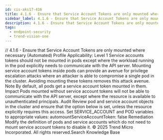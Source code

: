 ```yaml
---
id: cis-aks17-416
title: 4.1.6 - Ensure that Service Account Tokens are only mounted where necessary (Automated)
sidebar_label: 4.1.6 - Ensure that Service Account Tokens are only mounted where necessary (Automated)
description: 4.1.6 - Ensure that Service Account Tokens are only mounted where necessary (Automated)
tags:
  - endpoint-security
  - trend-vision-one
---
```


/*<![CDATA[*/ $('#title').html($('meta[name=map-description]').attr('content')); /*]]>*/ 4.1.6 - Ensure that Service Account Tokens are only mounted where necessary (Automated) Profile Applicability: Level 1 Service accounts tokens should not be mounted in pods except where the workload running in the pod explicitly needs to communicate with the API server. Mounting service account tokens inside pods can provide an avenue for privilege escalation attacks where an attacker is able to compromise a single pod in the cluster. Avoiding mounting these tokens removes this attack avenue. Note By default, all pods get a service account token mounted in them. Impact Pods mounted without service account tokens will not be able to communicate with the API server, except where the resource is available to unauthenticated principals. Audit Review pod and service account objects in the cluster and ensure that the option below is set, unless the resource explicitly requires this access. Set SERVICE_ACCOUNT and POD variables to appropriate values: automountServiceAccountToken: false Remediation Modify the definition of pods and service accounts which do not need to mount service account tokens to disable it. © 2025 Trend Micro Incorporated. All rights reserved.Search Knowledge Base
